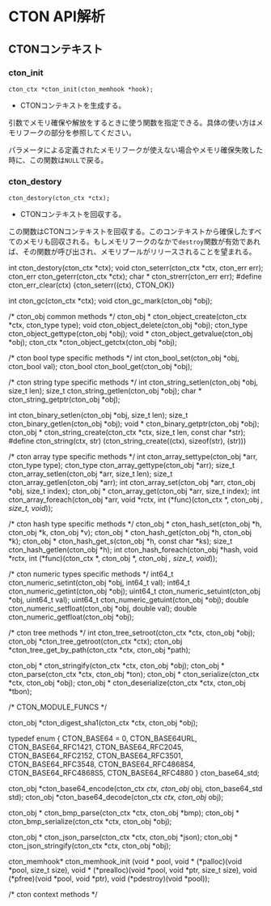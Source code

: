 # CTON API解析

## CTONコンテキスト

### cton_init

`cton_ctx *cton_init(cton_memhook *hook);`

- CTONコンテキストを生成する。

引数でメモリ確保や解放をするときに使う関数を指定できる。具体の使い方はメモリフークの部分を参照してください。

パラメータによる定義されたメモリフークが使えない場合やメモリ確保失敗した時に、この関数は`NULL`で戻る。

### cton_destory

`cton_destory(cton_ctx *ctx);`

- CTONコンテキストを回収する。

この関数はCTONコンテキストを回収する。このコンテキストから確保したすべてのメモリも回収される。もしメモリフークのなかで`destroy`関数が有効であれば、その関数が呼び出され、メモリプールがリリースされることを望まれる。

int cton_destory(cton_ctx *ctx);
void cton_seterr(cton_ctx *ctx, cton_err err);
cton_err cton_geterr(cton_ctx *ctx);
char * cton_strerr(cton_err err);
#define cton_err_clear(ctx) {cton_seterr((ctx), CTON_OK)}


int cton_gc(cton_ctx *ctx);
void cton_gc_mark(cton_obj *obj);

/* cton_obj common methods */
cton_obj * cton_object_create(cton_ctx *ctx, cton_type type);
void cton_object_delete(cton_obj *obj);
cton_type cton_object_gettype(cton_obj *obj);
void * cton_object_getvalue(cton_obj *obj);
cton_ctx *cton_object_getctx(cton_obj *obj);

/* cton bool type specific methods */
int cton_bool_set(cton_obj *obj, cton_bool val);
cton_bool cton_bool_get(cton_obj *obj);

/* cton string type specific methods */
int cton_string_setlen(cton_obj *obj, size_t len);
size_t cton_string_getlen(cton_obj *obj);
char * cton_string_getptr(cton_obj *obj);

int cton_binary_setlen(cton_obj *obj, size_t len);
size_t cton_binary_getlen(cton_obj *obj);
void * cton_binary_getptr(cton_obj *obj);
cton_obj * cton_string_create(cton_ctx *ctx, size_t len, const char *str);
#define cton_string(ctx, str) (cton_string_create((ctx), sizeof(str), (str)))

/* cton array type specific methods */
int cton_array_settype(cton_obj *arr, cton_type type);
cton_type cton_array_gettype(cton_obj *arr);
size_t cton_array_setlen(cton_obj *arr, size_t len);
size_t cton_array_getlen(cton_obj *arr);
int cton_array_set(cton_obj *arr, cton_obj *obj, size_t index);
cton_obj * cton_array_get(cton_obj *arr, size_t index);
int cton_array_foreach(cton_obj *arr, void *rctx,
    int (*func)(cton_ctx *, cton_obj *, size_t, void*));

/* cton hash type specific methods */
cton_obj * cton_hash_set(cton_obj *h, cton_obj *k, cton_obj *v);
cton_obj * cton_hash_get(cton_obj *h, cton_obj *k);
cton_obj * cton_hash_get_s(cton_obj *h, const char *ks);
size_t cton_hash_getlen(cton_obj *h);
int cton_hash_foreach(cton_obj *hash, void *rctx,
    int (*func)(cton_ctx *, cton_obj *, cton_obj *, size_t, void*));

/* cton numeric types specific methods */
int64_t cton_numeric_setint(cton_obj *obj, int64_t val);
int64_t cton_numeric_getint(cton_obj *obj);
uint64_t cton_numeric_setuint(cton_obj *obj, uint64_t val);
uint64_t cton_numeric_getuint(cton_obj *obj);
double cton_numeric_setfloat(cton_obj *obj, double val);
double cton_numeric_getfloat(cton_obj *obj);



/* cton tree methods */
int cton_tree_setroot(cton_ctx *ctx, cton_obj *obj);
cton_obj *cton_tree_getroot(cton_ctx *ctx);
cton_obj *cton_tree_get_by_path(cton_ctx *ctx, cton_obj *path);


cton_obj * cton_stringify(cton_ctx *ctx, cton_obj *obj);
cton_obj * cton_parse(cton_ctx *ctx, cton_obj *ton);
cton_obj * cton_serialize(cton_ctx *ctx, cton_obj *obj);
cton_obj * cton_deserialize(cton_ctx *ctx, cton_obj *tbon);

/* CTON_MODULE_FUNCS */


cton_obj *cton_digest_sha1(cton_ctx *ctx, cton_obj *obj);

typedef enum {
    CTON_BASE64 = 0,
    CTON_BASE64URL,
    CTON_BASE64_RFC1421,
    CTON_BASE64_RFC2045,
    CTON_BASE64_RFC2152,
    CTON_BASE64_RFC3501,
    CTON_BASE64_RFC3548,
    CTON_BASE64_RFC4868S4,
    CTON_BASE64_RFC4868S5,
    CTON_BASE64_RFC4880
} cton_base64_std;

cton_obj *cton_base64_encode(cton_ctx *ctx, cton_obj* obj, cton_base64_std std);
cton_obj *cton_base64_decode(cton_ctx *ctx, cton_obj* obj);

cton_obj * cton_bmp_parse(cton_ctx *ctx, cton_obj *bmp);
cton_obj * cton_bmp_serialize(cton_ctx *ctx, cton_obj *obj);

cton_obj * cton_json_parse(cton_ctx *ctx, cton_obj *json);
cton_obj * cton_json_stringify(cton_ctx *ctx, cton_obj *obj);



cton_memhook* cton_memhook_init (void * pool,
    void *    (*palloc)(void *pool, size_t size),
    void *    (*prealloc)(void *pool, void *ptr, size_t size),
    void      (*pfree)(void *pool, void *ptr),
    void      (*pdestroy)(void *pool));

/* cton context methods */
